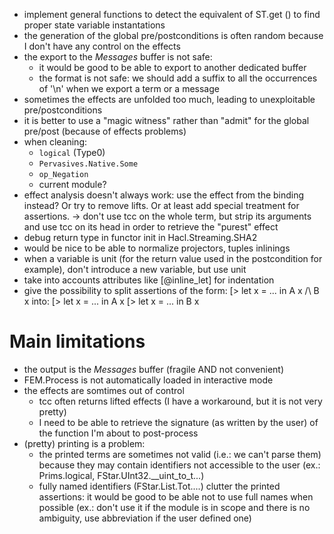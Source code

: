 * implement general functions to detect the equivalent of ST.get () to find proper state variable instantations
* the generation of the global pre/postconditions is often random because I don't have any control on the effects
* the export to the *Messages* buffer is not safe:
  * it would be good to be able to export to another dedicated buffer
  * the format is not safe: we should add a suffix to all the occurrences of '\n' when we export a term or a message
* sometimes the effects are unfolded too much, leading to unexploitable pre/postconditions
* it is better to use a "magic witness" rather than "admit" for the global pre/post (because of effects problems)
* when cleaning:
  * `logical` (Type0)
  * `Pervasives.Native.Some`
  * `op_Negation`
  * current module?
* effect analysis doesn't always work: use the effect from the binding instead? Or try to remove lifts. Or at least add special treatment for assertions.
  -> don't use tcc on the whole term, but strip its arguments and use tcc on its head in order to retrieve the "purest" effect
* debug return type in functor init in Hacl.Streaming.SHA2
* would be nice to be able to normalize projectors, tuples inlinings
* when a variable is unit (for the return value used in the postcondition for example), don't introduce a new variable, but use unit
* take into accounts attributes like [@inline_let] for indentation
* give the possibility to split assertions of the form:
  [> let x = ... in A x /\ B x
  into:
  [> let x = ... in A x
  [> let x = ... in B x
        

# Main limitations
* the output is the *Messages* buffer (fragile AND not convenient)
* FEM.Process is not automatically loaded in interactive mode
* the effects are somtimes out of control
  * tcc often returns lifted effects (I have a workaround, but it is not very pretty)
  * I need to be able to retrieve the signature (as written by the user) of the function I'm about to post-process
* (pretty) printing is a problem:
  * the printed terms are sometimes not valid (i.e.: we can't parse them) because they may contain identifiers not accessible to the user (ex.: Prims.logical, FStar.UInt32.__uint_to_t...)
  * fully named identifiers (FStar.List.Tot....) clutter the printed assertions: it would be good to be able not to use full names when possible (ex.: don't use it if the module is in scope and there is no ambiguity, use abbreviation if the user defined one)